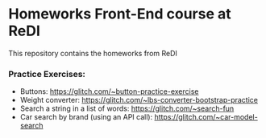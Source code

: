 # Homeworks Front-End course at ReDI
This repository contains the homeworks from ReDI

### Practice Exercises:
- Buttons: https://glitch.com/~button-practice-exercise
- Weight converter: https://glitch.com/~lbs-converter-bootstrap-practice
- Search a string in a list of words: https://glitch.com/~search-fun
- Car search by brand (using an API call): https://glitch.com/~car-model-search
